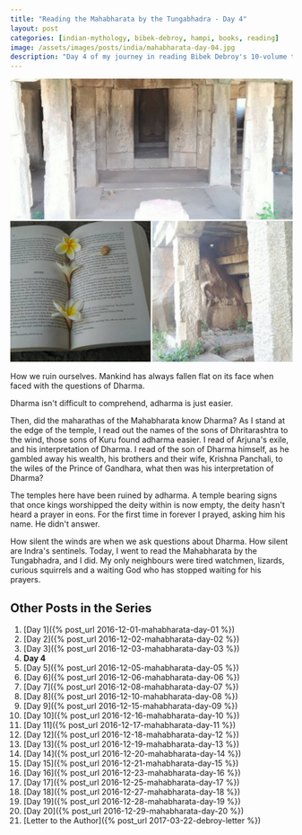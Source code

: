 ```yaml
---
title: "Reading the Mahabharata by the Tungabhadra - Day 4"
layout: post
categories: [indian-mythology, bibek-debroy, hampi, books, reading]
image: /assets/images/posts/india/mahabharata-day-04.jpg
description: "Day 4 of my journey in reading Bibek Debroy's 10-volume translation of the Mahabharata in Hampi"
---
```

![Mahabharata Day 4](/assets/images/posts/india/mahabharata-day-04.jpg)

How we ruin ourselves. Mankind has always fallen flat on its face when faced
with the questions of Dharma.

Dharma isn't difficult to comprehend, adharma is just easier.

Then, did the maharathas of the Mahabharata know Dharma?  As I stand at the
edge of the temple, I read out the names of the sons of Dhritarashtra to the
wind, those sons of Kuru found adharma easier. I read of Arjuna's exile, and
his interpretation of Dharma. I read of the son of Dharma himself, as he
gambled away his wealth, his brothers and their wife, Krishna Panchali, to the
wiles of the Prince of Gandhara, what then was his interpretation of Dharma?

The temples here have been ruined by adharma. A temple bearing signs that once
kings worshipped the deity within is now empty, the deity hasn't heard a prayer
in eons. For the first time in forever I prayed, asking him his name. He didn't
answer.

How silent the winds are when we ask questions about Dharma. How silent are
Indra's sentinels.  Today, I went to read the Mahabharata by the Tungabhadra,
and I did. My only neighbours were tired watchmen, lizards, curious squirrels
and a waiting God who has stopped waiting for his prayers.

## Other Posts in the Series

1. [Day 1]({% post_url 2016-12-01-mahabharata-day-01 %})
1. [Day 2]({% post_url 2016-12-02-mahabharata-day-02 %})
1. [Day 3]({% post_url 2016-12-03-mahabharata-day-03 %})
1. **Day 4**
1. [Day 5]({% post_url 2016-12-05-mahabharata-day-05 %})
1. [Day 6]({% post_url 2016-12-06-mahabharata-day-06 %})
1. [Day 7]({% post_url 2016-12-08-mahabharata-day-07 %})
1. [Day 8]({% post_url 2016-12-10-mahabharata-day-08 %})
1. [Day 9]({% post_url 2016-12-15-mahabharata-day-09 %})
1. [Day 10]({% post_url 2016-12-16-mahabharata-day-10 %})
1. [Day 11]({% post_url 2016-12-17-mahabharata-day-11 %})
1. [Day 12]({% post_url 2016-12-18-mahabharata-day-12 %})
1. [Day 13]({% post_url 2016-12-19-mahabharata-day-13 %})
1. [Day 14]({% post_url 2016-12-20-mahabharata-day-14 %})
1. [Day 15]({% post_url 2016-12-21-mahabharata-day-15 %})
1. [Day 16]({% post_url 2016-12-23-mahabharata-day-16 %})
1. [Day 17]({% post_url 2016-12-25-mahabharata-day-17 %})
1. [Day 18]({% post_url 2016-12-27-mahabharata-day-18 %})
1. [Day 19]({% post_url 2016-12-28-mahabharata-day-19 %})
1. [Day 20]({% post_url 2016-12-29-mahabharata-day-20 %})
1. [Letter to the Author]({% post_url 2017-03-22-debroy-letter %})

